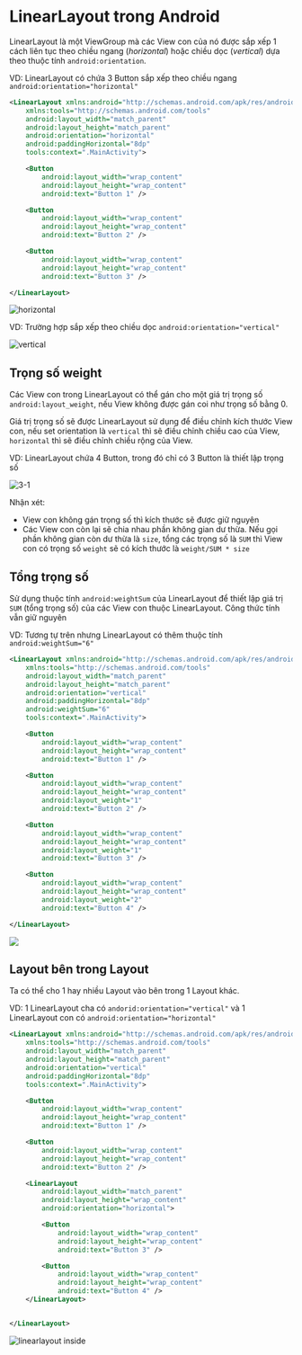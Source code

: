 # LinearLayout trong Android

LinearLayout là một ViewGroup mà các View con của nó được sắp xếp 1 cách liên tục theo chiều ngang (*horizontal*) hoặc chiều dọc (*vertical*) dựa theo thuộc tính `android:orientation`.

VD: LinearLayout có chứa 3 Button sắp xếp theo chiều ngang `android:orientation="horizontal"`

```xml
<LinearLayout xmlns:android="http://schemas.android.com/apk/res/android"
    xmlns:tools="http://schemas.android.com/tools"
    android:layout_width="match_parent"
    android:layout_height="match_parent"
    android:orientation="horizontal"
    android:paddingHorizontal="8dp"
    tools:context=".MainActivity">

    <Button
        android:layout_width="wrap_content"
        android:layout_height="wrap_content"
        android:text="Button 1" />

    <Button
        android:layout_width="wrap_content"
        android:layout_height="wrap_content"
        android:text="Button 2" />

    <Button
        android:layout_width="wrap_content"
        android:layout_height="wrap_content"
        android:text="Button 3" />

</LinearLayout>
```

![horizontal](https://github.com/VinhVIP/android_tutorials/blob/main/LinearLayout/horizontal.png)

VD: Trường hợp sắp xếp theo chiều dọc `android:orientation="vertical"`

![vertical](https://github.com/VinhVIP/android_tutorials/blob/main/LinearLayout/vertical.png)

## Trọng số weight

Các View con trong LinearLayout có thể gán cho một giá trị trọng số `android:layout_weight`, nếu View không được gán coi như trọng số bằng 0.

Giá trị trọng số sẽ được LinearLayout sử dụng để điều chỉnh kích thước View con, nếu set orientation là `vertical` thì sẽ điều chỉnh chiều cao của View, `horizontal` thì sẽ điều chỉnh chiều rộng của View.

VD: LinearLayout chứa 4 Button, trong đó chỉ có 3 Button là thiết lập trọng số

![3-1](https://github.com/VinhVIP/android_tutorials/blob/main/LinearLayout/layout_weight.png)

Nhận xét:
- View con không gán trọng số thì kích thước sẽ được giữ nguyên
- Các View con còn lại sẽ chia nhau phần không gian dư thừa. Nếu gọi phần không gian còn dư thừa là `size`, tổng các trọng số là `SUM` thì View con có trọng số `weight` sẽ có kích thước là `weight/SUM * size`

## Tổng trọng số

Sử dụng thuộc tính `android:weightSum` của LinearLayout để thiết lập giá trị `SUM` (tổng trọng số) của các View con thuộc LinearLayout. Công thức tính vẫn giữ nguyên

VD: Tương tự trên nhưng LinearLayout có thêm thuộc tính `android:weightSum="6"` 

```xml
<LinearLayout xmlns:android="http://schemas.android.com/apk/res/android"
    xmlns:tools="http://schemas.android.com/tools"
    android:layout_width="match_parent"
    android:layout_height="match_parent"
    android:orientation="vertical"
    android:paddingHorizontal="8dp"
    android:weightSum="6"
    tools:context=".MainActivity">

    <Button
        android:layout_width="wrap_content"
        android:layout_height="wrap_content"
        android:text="Button 1" />

    <Button
        android:layout_width="wrap_content"
        android:layout_height="wrap_content"
        android:layout_weight="1"
        android:text="Button 2" />

    <Button
        android:layout_width="wrap_content"
        android:layout_height="wrap_content"
        android:layout_weight="1"
        android:text="Button 3" />

    <Button
        android:layout_width="wrap_content"
        android:layout_height="wrap_content"
        android:layout_weight="2"
        android:text="Button 4" />

</LinearLayout>
```

![](https://github.com/VinhVIP/android_tutorials/blob/main/LinearLayout/weightSum.png)


## Layout bên trong Layout

Ta có thể cho 1 hay nhiều Layout vào bên trong 1 Layout khác.

VD: 1 LinearLayout cha có `andorid:orientation="vertical"` và 1 LinearLayout con có `android:orientation="horizontal"`

```xml
<LinearLayout xmlns:android="http://schemas.android.com/apk/res/android"
    xmlns:tools="http://schemas.android.com/tools"
    android:layout_width="match_parent"
    android:layout_height="match_parent"
    android:orientation="vertical"
    android:paddingHorizontal="8dp"
    tools:context=".MainActivity">

    <Button
        android:layout_width="wrap_content"
        android:layout_height="wrap_content"
        android:text="Button 1" />

    <Button
        android:layout_width="wrap_content"
        android:layout_height="wrap_content"
        android:text="Button 2" />

    <LinearLayout
        android:layout_width="match_parent"
        android:layout_height="wrap_content"
        android:orientation="horizontal">

        <Button
            android:layout_width="wrap_content"
            android:layout_height="wrap_content"
            android:text="Button 3" />

        <Button
            android:layout_width="wrap_content"
            android:layout_height="wrap_content"
            android:text="Button 4" />
    </LinearLayout>


</LinearLayout>
```

![linearlayout inside](https://github.com/VinhVIP/android_tutorials/blob/main/LinearLayout/inside.png)